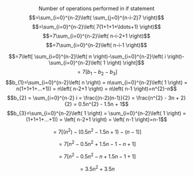 $$\text{Number of operations performed in if statement}$$
$$=\sum_{i=0}^{n-2}\left( \sum_{j=0}^{n-i-2}7 \right)$$
$$=\sum_{i=0}^{n-2}\left( 7(1+1+1+\ldots+1) \right)$$
$$=7\sum_{i=0}^{n-2}\left( n-i-2+1 \right)$$
$$=7\sum_{i=0}^{n-2}\left( n-i-1 \right)$$

$$=7\left[ \sum_{i=0}^{n-2}\left( n \right)-\sum_{i=0}^{n-2}\left( i \right)-\sum_{i=0}^{n-2}\left( 1 \right) \right]$$
$$=7\left[ b_{1} - b_{2} - b_{3}\right]$$
$$b_{1}=\sum_{i=0}^{n-2}\left( n \right) = n\sum_{i=0}^{n-2}\left( 1 \right) = n(1+1+1+...+1)) = n\left( n-2+1 \right) = n\left( n-1 \right)=n^{2}-n$$
$$b_{2} = \sum_{i=0}^{n-2} i = \frac{(n-2)(n-1)}{2} = \frac{n^{2} - 3n + 2}{2} = 0.5n^{2} - 1.5n + 1$$
$$b_{3}=\sum_{i=0}^{n-2}\left( 1 \right) = \sum_{i=0}^{n-2}\left( 1 \right) = (1+1+1+...+1)) = \left( n-2+1 \right) = \left( n-1 \right)=n-1$$

$$=7\left[ \left( n^{2} \right) - \left( 0.5n^{2} - 1.5n + 1 \right) - \left( n-1 \right)\right]$$

$$= 7\left[ n^{2} - 0.5n^{2} + 1.5n - 1 - n + 1 \right]$$

$$= 7\left[ n^{2} - 0.5n^{2} - n + 1.5n - 1 + 1   \right]$$
 
$$= 3.5n^{2} + 3.5n$$

